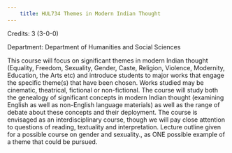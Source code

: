 ```yaml
---
    title: HUL734 Themes in Modern Indian Thought
---
```

Credits: 3 (3-0-0)

Department: Department of Humanities and Social Sciences

This course will focus on significant themes in modern Indian thought (Equality, Freedom, Sexuality, Gender, Caste, Religion, Violence, Modernity, Education, the Arts etc) and introduce students to major works that engage the specific theme(s) that have been chosen. Works studied may be cinematic, theatrical, fictional or non-fictional. The course will study both the genealogy of significant concepts in modern Indian thought (examining English as well as non-English language materials) as well as the range of debate about these concepts and their deployment. The course is envisaged as an interdisciplinary course, though we will pay close attention to questions of reading, textuality and interpretation. Lecture outline given for a possible course on gender and sexuality., as ONE possible example of a theme that could be pursued.
